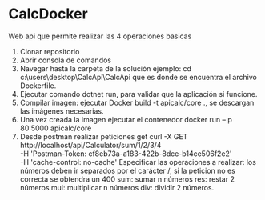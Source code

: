 # CalcDocker
Web api que permite realizar las 4 operaciones basicas

1.	Clonar repositorio
2.	Abrir consola de comandos
3.	Navegar hasta la carpeta de la solución ejemplo: cd c:\users\desktop\CalcApi\CalcApi que es donde se encuentra el archivo Dockerfile.
4.	Ejecutar comando dotnet run, para validar que la aplicación si funcione.
5.	Compilar imagen: ejecutar Docker build -t apicalc/core ., se descargan las imágenes necesarias.
6.	Una vez creada la imagen ejecutar el contenedor docker run – p 80:5000 apicalc/core
7.	Desde postman realizar peticiones get
curl -X GET \
  http://localhost/api/Calculator/sum/1/2/3/4 \
  -H 'Postman-Token: cf8eb73a-a183-422b-8dce-b14ce506f2e2' \
  -H 'cache-control: no-cache'
Especificar las operaciones a realizar: los números deben ir separados por el carácter /, si la peticion no es correcta se obtendra un 400
sum: sumar n números
res: restar 2 números
mul: multiplicar n números
div: dividir 2 números.

